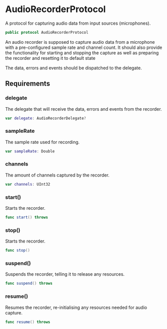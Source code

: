 # AudioRecorderProtocol

A protocol for capturing audio data from input sources (microphones).

``` swift
public protocol AudioRecorderProtocol
```

An audio recorder is supposed to capture audio data from a microphone
with a pre-configured sample rate and channel count.
It should also provide the functionality for starting and stopping the capture as well as
preparing the recorder and resetting it to default state

The data, errors and events should be dispatched to the delegate.

## Requirements

### delegate

The delegate that will receive the data, errors and events from the recorder.

``` swift
var delegate: AudioRecorderDelegate?
```

### sampleRate

The sample rate used for recording.

``` swift
var sampleRate: Double
```

### channels

The amount of channels captured by the recorder.

``` swift
var channels: UInt32
```

### start()

Starts the recorder.

``` swift
func start() throws
```

> 

### stop()

Starts the recorder.

``` swift
func stop()
```

> 

### suspend()

Suspends the recorder, telling it to release any resources.

``` swift
func suspend() throws
```

### resume()

Resumes the recorder, re-initialising any resources needed for audio capture.

``` swift
func resume() throws
```
